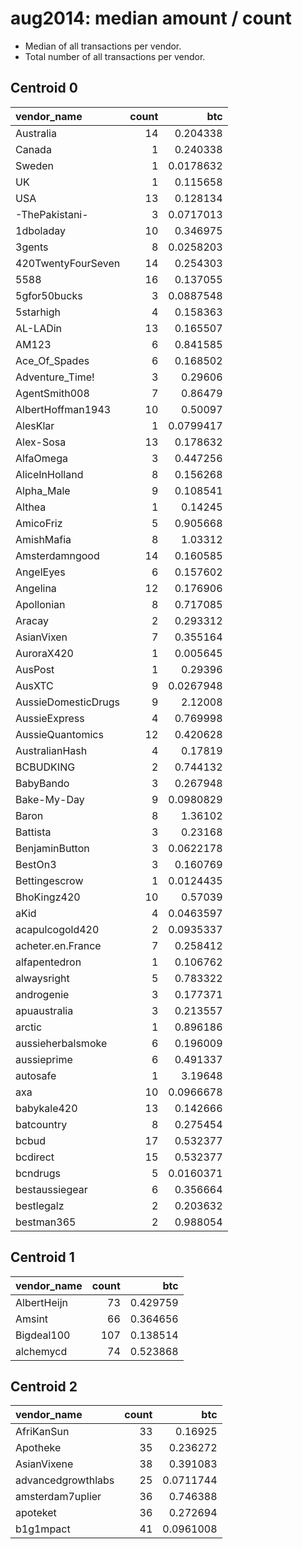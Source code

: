 # aug2014: median amount / count

* Median of all transactions per vendor.
* Total number of all transactions per vendor.

## Centroid 0

| vendor_name         |   count |       btc |
|:--------------------|--------:|----------:|
| Australia           |      14 | 0.204338  |
| Canada              |       1 | 0.240338  |
| Sweden              |       1 | 0.0178632 |
| UK                  |       1 | 0.115658  |
| USA                 |      13 | 0.128134  |
| -ThePakistani-      |       3 | 0.0717013 |
| 1dboladay           |      10 | 0.346975  |
| 3gents              |       8 | 0.0258203 |
| 420TwentyFourSeven  |      14 | 0.254303  |
| 5588                |      16 | 0.137055  |
| 5gfor50bucks        |       3 | 0.0887548 |
| 5starhigh           |       4 | 0.158363  |
| AL-LADin            |      13 | 0.165507  |
| AM123               |       6 | 0.841585  |
| Ace_Of_Spades       |       6 | 0.168502  |
| Adventure_Time!     |       3 | 0.29606   |
| AgentSmith008       |       7 | 0.86479   |
| AlbertHoffman1943   |      10 | 0.50097   |
| AlesKlar            |       1 | 0.0799417 |
| Alex-Sosa           |      13 | 0.178632  |
| AlfaOmega           |       3 | 0.447256  |
| AliceInHolland      |       8 | 0.156268  |
| Alpha_Male          |       9 | 0.108541  |
| Althea              |       1 | 0.14245   |
| AmicoFriz           |       5 | 0.905668  |
| AmishMafia          |       8 | 1.03312   |
| Amsterdamngood      |      14 | 0.160585  |
| AngelEyes           |       6 | 0.157602  |
| Angelina            |      12 | 0.176906  |
| Apollonian          |       8 | 0.717085  |
| Aracay              |       2 | 0.293312  |
| AsianVixen          |       7 | 0.355164  |
| AuroraX420          |       1 | 0.005645  |
| AusPost             |       1 | 0.29396   |
| AusXTC              |       9 | 0.0267948 |
| AussieDomesticDrugs |       9 | 2.12008   |
| AussieExpress       |       4 | 0.769998  |
| AussieQuantomics    |      12 | 0.420628  |
| AustralianHash      |       4 | 0.17819   |
| BCBUDKING           |       2 | 0.744132  |
| BabyBando           |       3 | 0.267948  |
| Bake-My-Day         |       9 | 0.0980829 |
| Baron               |       8 | 1.36102   |
| Battista            |       3 | 0.23168   |
| BenjaminButton      |       3 | 0.0622178 |
| BestOn3             |       3 | 0.160769  |
| Bettingescrow       |       1 | 0.0124435 |
| BhoKingz420         |      10 | 0.57039   |
| aKid                |       4 | 0.0463597 |
| acapulcogold420     |       2 | 0.0935337 |
| acheter.en.France   |       7 | 0.258412  |
| alfapentedron       |       1 | 0.106762  |
| alwaysright         |       5 | 0.783322  |
| androgenie          |       3 | 0.177371  |
| apuaustralia        |       3 | 0.213557  |
| arctic              |       1 | 0.896186  |
| aussieherbalsmoke   |       6 | 0.196009  |
| aussieprime         |       6 | 0.491337  |
| autosafe            |       1 | 3.19648   |
| axa                 |      10 | 0.0966678 |
| babykale420         |      13 | 0.142666  |
| batcountry          |       8 | 0.275454  |
| bcbud               |      17 | 0.532377  |
| bcdirect            |      15 | 0.532377  |
| bcndrugs            |       5 | 0.0160371 |
| bestaussiegear      |       6 | 0.356664  |
| bestlegalz          |       2 | 0.203632  |
| bestman365          |       2 | 0.988054  |

## Centroid 1

| vendor_name   |   count |      btc |
|:--------------|--------:|---------:|
| AlbertHeijn   |      73 | 0.429759 |
| Amsint        |      66 | 0.364656 |
| Bigdeal100    |     107 | 0.138514 |
| alchemycd     |      74 | 0.523868 |

## Centroid 2

| vendor_name        |   count |       btc |
|:-------------------|--------:|----------:|
| AfriKanSun         |      33 | 0.16925   |
| Apotheke           |      35 | 0.236272  |
| AsianVixene        |      38 | 0.391083  |
| advancedgrowthlabs |      25 | 0.0711744 |
| amsterdam7uplier   |      36 | 0.746388  |
| apoteket           |      36 | 0.272694  |
| b1g1mpact          |      41 | 0.0961008 |

